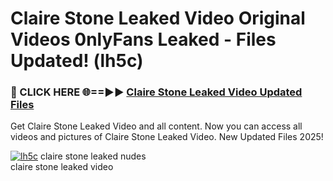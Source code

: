 # Claire Stone Leaked Video Original Videos 0nlyFans Leaked - Files Updated! (lh5c)

<h3>🔴 CLICK HERE 🌐==►► <a href="https://tinyurl.com/brd5kh86" rel="nofollow">Claire Stone Leaked Video Updated Files</a></h3>

Get Claire Stone Leaked Video and all content. Now you can access all videos and pictures of Claire Stone Leaked Video. New Updated Files 2025!

[![lh5c](https://i.imgur.com/K7sEzmb.gif)](https://tinyurl.com/brd5kh86)
claire stone leaked nudes<br>
claire stone leaked video